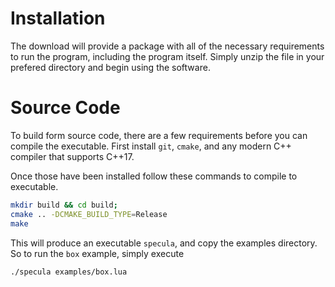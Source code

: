 # Installation

The download will provide a package with all of the necessary requirements to
run the program, including the program itself. Simply unzip the file in your
prefered directory and begin using the software.

# Source Code

To build form source code, there are a few requirements before you can compile
the executable. First install ``git``, ``cmake``, and any modern C++ compiler
that supports C++17.

Once those have been installed follow these commands to compile to executable.

```bash
mkdir build && cd build;
cmake .. -DCMAKE_BUILD_TYPE=Release
make
```

This will produce an executable ``specula``, and copy the examples directory.
So to run the ``box`` example, simply execute

```bash
./specula examples/box.lua
```
